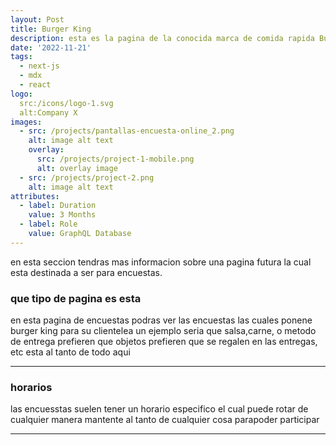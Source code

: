 ```yaml
---
layout: Post
title: Burger King
description: esta es la pagina de la conocida marca de comida rapida Burger King o mas bien su pagina de encuestas
date: '2022-11-21'
tags:
  - next-js
  - mdx
  - react
logo:
  src:/icons/logo-1.svg
  alt:Company X
images:
  - src: /projects/pantallas-encuesta-online_2.png
    alt: image alt text
    overlay:
      src: /projects/project-1-mobile.png
      alt: overlay image
  - src: /projects/project-2.png
    alt: image alt text
attributes:
  - label: Duration
    value: 3 Months
  - label: Role
    value: GraphQL Database
---
```


en esta seccion tendras mas informacion sobre una pagina futura la cual esta destinada a ser para encuestas.

### que tipo de pagina es esta

en esta pagina de encuestas podras ver las encuestas las cuales ponene burger king para su clientelea un ejemplo seria que salsa,carne, o metodo de entrega prefieren que objetos prefieren que se regalen en las entregas, etc esta al tanto de todo aqui 

---

### horarios

las encuesstas suelen tener un horario especifico el cual puede rotar de cualquier manera mantente al tanto de cualquier cosa parapoder participar

---
